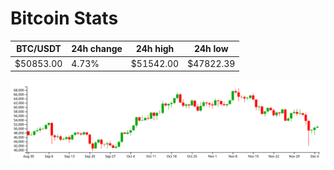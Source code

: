 # Bitcoin Stats

BTC/USDT|24h change|24h high|24h low|
|---|---|---|---|
|$50853.00|4.73%|$51542.00|$47822.39|

<img src="./chart.svg">
